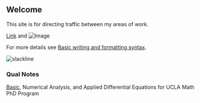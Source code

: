 ## Welcome

This site is for directing traffic between my areas of work. 

[Link](url) and ![Image](src) 

For more details see [Basic writing and formatting syntax](https://docs.github.com/en/github/writing-on-github/getting-started-with-writing-and-formatting-on-github/basic-writing-and-formatting-syntax).


![slackline](https://raw.githubusercontent.com/howardheaton/website/main/images/slackline-1.jpg)

### Qual Notes


[Basic](https://raw.githubusercontent.com/howardheaton/website/main/images/slackline-1.jpg), Numerical Analysis, and Applied Differential Equations for UCLA Math PhD Program

